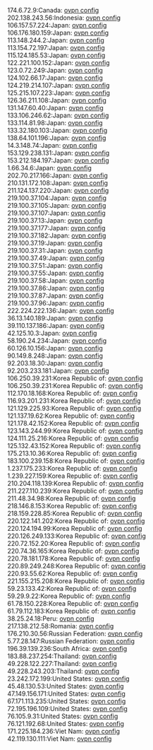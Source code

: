 174.6.72.9:Canada: [ovpn config](vpn/174_6_72_9.ovpn)  
202.138.243.56:Indonesia: [ovpn config](vpn/202_138_243_56.ovpn)  
106.157.57.224:Japan: [ovpn config](vpn/106_157_57_224.ovpn)  
106.176.180.159:Japan: [ovpn config](vpn/106_176_180_159.ovpn)  
113.148.244.2:Japan: [ovpn config](vpn/113_148_244_2.ovpn)  
113.154.72.197:Japan: [ovpn config](vpn/113_154_72_197.ovpn)  
115.124.185.53:Japan: [ovpn config](vpn/115_124_185_53.ovpn)  
122.221.100.152:Japan: [ovpn config](vpn/122_221_100_152.ovpn)  
123.0.72.249:Japan: [ovpn config](vpn/123_0_72_249.ovpn)  
124.102.66.17:Japan: [ovpn config](vpn/124_102_66_17.ovpn)  
124.219.214.107:Japan: [ovpn config](vpn/124_219_214_107.ovpn)  
125.215.107.223:Japan: [ovpn config](vpn/125_215_107_223.ovpn)  
126.36.211.108:Japan: [ovpn config](vpn/126_36_211_108.ovpn)  
131.147.60.40:Japan: [ovpn config](vpn/131_147_60_40.ovpn)  
133.106.246.62:Japan: [ovpn config](vpn/133_106_246_62.ovpn)  
133.114.81.98:Japan: [ovpn config](vpn/133_114_81_98.ovpn)  
133.32.180.103:Japan: [ovpn config](vpn/133_32_180_103.ovpn)  
138.64.101.196:Japan: [ovpn config](vpn/138_64_101_196.ovpn)  
14.3.148.74:Japan: [ovpn config](vpn/14_3_148_74.ovpn)  
153.129.238.131:Japan: [ovpn config](vpn/153_129_238_131.ovpn)  
153.212.184.197:Japan: [ovpn config](vpn/153_212_184_197.ovpn)  
1.66.34.6:Japan: [ovpn config](vpn/1_66_34_6.ovpn)  
202.70.217.166:Japan: [ovpn config](vpn/202_70_217_166.ovpn)  
210.131.172.108:Japan: [ovpn config](vpn/210_131_172_108.ovpn)  
211.124.137.220:Japan: [ovpn config](vpn/211_124_137_220.ovpn)  
219.100.37.104:Japan: [ovpn config](vpn/219_100_37_104.ovpn)  
219.100.37.105:Japan: [ovpn config](vpn/219_100_37_105.ovpn)  
219.100.37.107:Japan: [ovpn config](vpn/219_100_37_107.ovpn)  
219.100.37.13:Japan: [ovpn config](vpn/219_100_37_13.ovpn)  
219.100.37.177:Japan: [ovpn config](vpn/219_100_37_177.ovpn)  
219.100.37.182:Japan: [ovpn config](vpn/219_100_37_182.ovpn)  
219.100.37.19:Japan: [ovpn config](vpn/219_100_37_19.ovpn)  
219.100.37.31:Japan: [ovpn config](vpn/219_100_37_31.ovpn)  
219.100.37.49:Japan: [ovpn config](vpn/219_100_37_49.ovpn)  
219.100.37.51:Japan: [ovpn config](vpn/219_100_37_51.ovpn)  
219.100.37.55:Japan: [ovpn config](vpn/219_100_37_55.ovpn)  
219.100.37.58:Japan: [ovpn config](vpn/219_100_37_58.ovpn)  
219.100.37.86:Japan: [ovpn config](vpn/219_100_37_86.ovpn)  
219.100.37.87:Japan: [ovpn config](vpn/219_100_37_87.ovpn)  
219.100.37.96:Japan: [ovpn config](vpn/219_100_37_96.ovpn)  
222.224.222.136:Japan: [ovpn config](vpn/222_224_222_136.ovpn)  
36.13.140.189:Japan: [ovpn config](vpn/36_13_140_189.ovpn)  
39.110.137.186:Japan: [ovpn config](vpn/39_110_137_186.ovpn)  
42.125.10.3:Japan: [ovpn config](vpn/42_125_10_3.ovpn)  
58.190.24.234:Japan: [ovpn config](vpn/58_190_24_234.ovpn)  
60.126.10.156:Japan: [ovpn config](vpn/60_126_10_156.ovpn)  
90.149.8.248:Japan: [ovpn config](vpn/90_149_8_248.ovpn)  
92.203.18.30:Japan: [ovpn config](vpn/92_203_18_30.ovpn)  
92.203.233.181:Japan: [ovpn config](vpn/92_203_233_181.ovpn)  
106.250.39.231:Korea Republic of: [ovpn config](vpn/106_250_39_231.ovpn)  
106.250.39.231:Korea Republic of: [ovpn config](vpn/106_250_39_231.ovpn)  
112.170.18.168:Korea Republic of: [ovpn config](vpn/112_170_18_168.ovpn)  
116.93.201.231:Korea Republic of: [ovpn config](vpn/116_93_201_231.ovpn)  
121.129.225.93:Korea Republic of: [ovpn config](vpn/121_129_225_93.ovpn)  
121.137.19.62:Korea Republic of: [ovpn config](vpn/121_137_19_62.ovpn)  
121.178.42.152:Korea Republic of: [ovpn config](vpn/121_178_42_152.ovpn)  
123.143.244.99:Korea Republic of: [ovpn config](vpn/123_143_244_99.ovpn)  
124.111.25.216:Korea Republic of: [ovpn config](vpn/124_111_25_216.ovpn)  
125.132.43.152:Korea Republic of: [ovpn config](vpn/125_132_43_152.ovpn)  
175.213.10.36:Korea Republic of: [ovpn config](vpn/175_213_10_36.ovpn)  
183.100.239.158:Korea Republic of: [ovpn config](vpn/183_100_239_158.ovpn)  
1.237.175.233:Korea Republic of: [ovpn config](vpn/1_237_175_233.ovpn)  
1.239.227.159:Korea Republic of: [ovpn config](vpn/1_239_227_159.ovpn)  
210.204.118.139:Korea Republic of: [ovpn config](vpn/210_204_118_139.ovpn)  
211.227.110.239:Korea Republic of: [ovpn config](vpn/211_227_110_239.ovpn)  
211.48.34.98:Korea Republic of: [ovpn config](vpn/211_48_34_98.ovpn)  
218.146.8.153:Korea Republic of: [ovpn config](vpn/218_146_8_153.ovpn)  
218.159.228.85:Korea Republic of: [ovpn config](vpn/218_159_228_85.ovpn)  
220.122.141.202:Korea Republic of: [ovpn config](vpn/220_122_141_202.ovpn)  
220.124.194.99:Korea Republic of: [ovpn config](vpn/220_124_194_99.ovpn)  
220.126.249.133:Korea Republic of: [ovpn config](vpn/220_126_249_133.ovpn)  
220.72.152.20:Korea Republic of: [ovpn config](vpn/220_72_152_20.ovpn)  
220.74.36.165:Korea Republic of: [ovpn config](vpn/220_74_36_165.ovpn)  
220.78.181.178:Korea Republic of: [ovpn config](vpn/220_78_181_178.ovpn)  
220.89.249.248:Korea Republic of: [ovpn config](vpn/220_89_249_248.ovpn)  
220.93.55.62:Korea Republic of: [ovpn config](vpn/220_93_55_62.ovpn)  
221.155.215.208:Korea Republic of: [ovpn config](vpn/221_155_215_208.ovpn)  
59.23.133.42:Korea Republic of: [ovpn config](vpn/59_23_133_42.ovpn)  
59.29.9.22:Korea Republic of: [ovpn config](vpn/59_29_9_22.ovpn)  
61.78.150.228:Korea Republic of: [ovpn config](vpn/61_78_150_228.ovpn)  
61.79.112.183:Korea Republic of: [ovpn config](vpn/61_79_112_183.ovpn)  
38.25.24.18:Peru: [ovpn config](vpn/38_25_24_18.ovpn)  
217.138.212.58:Romania: [ovpn config](vpn/217_138_212_58.ovpn)  
176.210.30.56:Russian Federation: [ovpn config](vpn/176_210_30_56.ovpn)  
5.77.28.147:Russian Federation: [ovpn config](vpn/5_77_28_147.ovpn)  
196.39.139.236:South Africa: [ovpn config](vpn/196_39_139_236.ovpn)  
183.88.237.254:Thailand: [ovpn config](vpn/183_88_237_254.ovpn)  
49.228.122.227:Thailand: [ovpn config](vpn/49_228_122_227.ovpn)  
49.228.243.203:Thailand: [ovpn config](vpn/49_228_243_203.ovpn)  
23.242.172.199:United States: [ovpn config](vpn/23_242_172_199.ovpn)  
45.48.130.53:United States: [ovpn config](vpn/45_48_130_53.ovpn)  
47.149.156.171:United States: [ovpn config](vpn/47_149_156_171.ovpn)  
67.171.113.235:United States: [ovpn config](vpn/67_171_113_235.ovpn)  
72.195.196.109:United States: [ovpn config](vpn/72_195_196_109.ovpn)  
76.105.9.31:United States: [ovpn config](vpn/76_105_9_31.ovpn)  
76.121.192.68:United States: [ovpn config](vpn/76_121_192_68.ovpn)  
171.225.184.236:Viet Nam: [ovpn config](vpn/171_225_184_236.ovpn)  
42.119.130.111:Viet Nam: [ovpn config](vpn/42_119_130_111.ovpn)  
